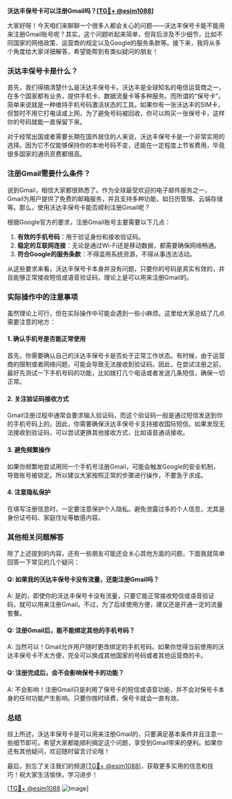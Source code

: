 **沃达丰保号卡可以注册Gmail吗？[[TG💪+ @esim1088](https://t.me/s/esim1088)]**

大家好呀！今天咱们来聊聊一个很多人都会关心的问题——沃达丰保号卡能不能用来注册Gmail账号呢？其实，这个问题听起来简单，但背后涉及不少细节，比如不同国家的网络政策、运营商的规定以及Google的服务条款等。接下来，我将从多个角度给大家详细解答，希望能帮到有类似疑问的朋友！

### 沃达丰保号卡是什么？

首先，我们得搞清楚什么是沃达丰保号卡。沃达丰是全球知名的电信运营商之一，在多个国家都有业务，提供手机卡、数据流量卡等多种服务。而所谓的“保号卡”，简单来说就是一种维持手机号码激活状态的工具。如果你有一张沃达丰的SIM卡，但暂时不用它打电话或上网，为了避免号码被回收，你可以购买一张保号卡，这样你的号码就能一直保留下来。

对于经常出国或者需要长期在国外居住的人来说，沃达丰保号卡是一个非常实用的选择。因为它不仅能够保持你的本地号码不变，还能在一定程度上节省费用，毕竟很多国家的通讯资费都很高。

### 注册Gmail需要什么条件？

说到Gmail，相信大家都很熟悉了。作为全球最受欢迎的电子邮件服务之一，Gmail为用户提供了免费的邮箱服务，并且支持多种功能，如日历管理、云端存储等。那么，使用沃达丰保号卡能否顺利注册Gmail呢？

根据Google官方的要求，注册Gmail账号主要需要以下几点：

1. **有效的手机号码**：用于验证身份和接收验证码。
2. **稳定的互联网连接**：无论是通过Wi-Fi还是移动数据，都需要确保网络畅通。
3. **符合Google的服务条款**：不得滥用系统资源，不得从事违法活动。

从这些要求来看，沃达丰保号卡本身并没有问题，只要你的号码是真实有效的，并且能够正常接收短信或语音验证码，理论上是可以用来注册Gmail的。

### 实际操作中的注意事项

虽然理论上可行，但在实际操作中可能会遇到一些小麻烦。这里给大家总结了几点需要注意的地方：

#### 1. 确认手机号是否能正常使用
首先，你需要确认自己的沃达丰保号卡是否处于正常工作状态。有时候，由于运营商的限制或者网络问题，可能会导致无法接收到验证码。因此，在尝试注册之前，最好先测试一下手机号码的功能，比如拨打几个电话或者发送几条短信，确保一切正常。

#### 2. 关注验证码接收方式
Gmail注册过程中通常会要求输入验证码，而这个验证码一般是通过短信发送到你的手机号码上的。因此，你需要确保沃达丰保号卡支持接收国际短信。如果发现无法接收到验证码，可以尝试更换其他接收方式，比如语音通话接收。

#### 3. 避免频繁操作
如果你频繁地尝试用同一个手机号注册Gmail，可能会触发Google的安全机制，导致账号被锁定。所以建议大家按照正常的步骤进行操作，不要急于求成。

#### 4. 注意隐私保护
在填写注册信息时，一定要注意保护个人隐私。避免泄露过多的个人信息，尤其是身份证号码、家庭住址等敏感内容。

### 其他相关问题解答

除了上述提到的内容，还有一些朋友可能还会关心其他方面的问题，下面我就简单回答一下常见的几个疑问：

#### Q: 如果我的沃达丰保号卡没有流量，还能注册Gmail吗？
A: 是的，即使你的沃达丰保号卡没有流量，只要它能正常接收短信或语音验证码，就可以用来注册Gmail。不过，为了后续使用方便，建议还是开通一定的流量套餐。

#### Q: 注册Gmail后，能不能绑定其他的手机号码？
A: 当然可以！Gmail允许用户随时更改绑定的手机号码。如果你觉得当前使用的沃达丰保号卡不太方便，完全可以换成其他国家的号码或者其他运营商的卡。

#### Q: 注册完成后，会不会影响保号卡的功能？
A: 不会影响！注册Gmail只是利用了保号卡的短信或语音功能，并不会对保号卡本身的任何功能产生影响。只要你按时续费，保号卡就会一直有效。

### 总结

综上所述，沃达丰保号卡是可以用来注册Gmail的，只要满足基本条件并且注意一些细节即可。希望大家都能顺利搞定这个问题，享受到Gmail带来的便利。如果你还有其他疑问，欢迎随时留言讨论哦！

最后，别忘了关注我们的频道[[TG💪+ @esim1088](https://t.me/s/esim1088)]，获取更多实用的信息和技巧！祝大家生活愉快，学习进步！

[[TG💪+ @esim1088](https://t.me/s/esim1088) ![Image](https://i.postimg.cc/4NQfJmqS/Snipaste-2025-05-13-00-14-12.png)]